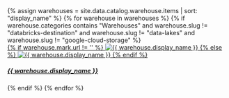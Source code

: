 <div class="destinations-catalog">
  <div class="destinations-catalog__section">
    <div class="flex flex--wrap waffle waffle--xlarge">
      {% assign warehouses = site.data.catalog.warehouse.items | sort: "display_name" %}
      {% for warehouse in warehouses %}
        {% if warehouse.categories contains "Warehouses" and warehouse.slug != "databricks-destination" and warehouse.slug != "data-lakes" and warehouse.slug != "google-cloud-storage" %}
          <div class="flex__column flex__column--6">
            <a class="thumbnail-integration flex flex--middle" href="{{ site.baseurl }}/{{ warehouse.url }}/">
              <div class="thumbnail-integration__content">
                <div class="flex flex--wrap flex--middle waffle waffle--xlarge@medium">
                  <div class="flex__column flex__column--12 flex__column--2@medium thumbnail-integration__logo-wrapper">
                    {% if warehouse.mark.url != '' %}
                      <img class="thumbnail-integration__logo image" alt="{{ warehouse.display_name }}" src="{{ warehouse.mark.url }}" />
                    {% else %}
                      <img class="thumbnail-integration__logo image" alt="{{ warehouse.display_name }}" src="{{ warehouse.logo.url }}" />
                    {% endif %}
                  </div>
                  <h5 class="flex__column flex__column--12 flex__column--10@medium">{{ warehouse.display_name }}</h5>
                </div>
              </div>
            </a>
          </div>
        {% endif %}
      {% endfor %}
    </div>
  </div>
</div>